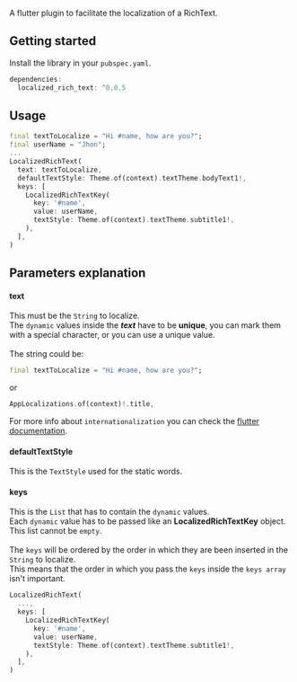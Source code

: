 <!--
This README describes the package. If you publish this package to pub.dev,
this README's contents appear on the landing page for your package.

For information about how to write a good package README, see the guide for
[writing package pages](https://dart.dev/guides/libraries/writing-package-pages).

For general information about developing packages, see the Dart guide for
[creating packages](https://dart.dev/guides/libraries/create-library-packages)
and the Flutter guide for
[developing packages and plugins](https://flutter.dev/developing-packages).
-->

A flutter plugin to facilitate the localization of a RichText.

## Getting started

Install the library in your `pubspec.yaml`.

```dart
dependencies:
  localized_rich_text: ^0.0.5
```

## Usage

```dart
final textToLocalize = "Hi #name, how are you?";
final userName = "Jhon";
...
LocalizedRichText(
  text: textToLocalize,
  defaultTextStyle: Theme.of(context).textTheme.bodyText1!,
  keys: [
    LocalizedRichTextKey(
      key: '#name',
      value: userName,
      textStyle: Theme.of(context).textTheme.subtitle1!,
    ),
  ],
)
```

## Parameters explanation

#### text </br>

This must be the `String` to localize.</br>
The `dynamic` values inside the <strong><em>text</em></strong> have to be **unique**,
you can mark them with a special character, or you can use a unique value.
</br>
</br>
The string could be:

```dart
final textToLocalize = "Hi #name, how are you?";
```

or

```dart
AppLocalizations.of(context)!.title,
```

For more info about `internationalization` you can check the
[flutter documentation](https://docs.flutter.dev/development/accessibility-and-localization/internationalization).

#### defaultTextStyle </br>

This is the `TextStyle` used for the static words.

#### keys </br>

This is the `List` that has to contain the `dynamic` values.
</br>
Each `dynamic` value has to be passed like an **LocalizedRichTextKey** object.
</br>
This list cannot be `empty`.
</br>
</br>
The `keys` will be ordered by the order in which they are been inserted in the `String` to localize.
</br>
This means that the order in which you pass the `keys` inside the `keys array` isn't important.
</br>

```dart
LocalizedRichText(
  ...,
  keys: [
    LocalizedRichTextKey(
      key: '#name',
      value: userName,
      textStyle: Theme.of(context).textTheme.subtitle1!,
    ),
  ],
)
```
